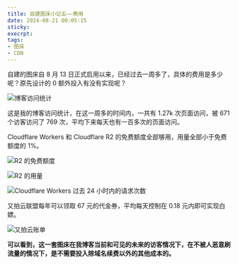 ```yaml
---
title: 自建图床小记五——费用 
date: 2024-08-21 00:05:15
sticky:
execrpt:
tags:
- 图床
- CDN
---
```


自建的图床自 8 月 13 日正式启用以来，已经过去一周多了，具体的费用是多少呢？原先设计的 0 额外投入有没有实现呢？

![博客访问统计](https://static.031130.xyz/uploads/2024/08/21/74605f0ef84a9.webp)

这是我的博客访问统计，在这一周多的时间内，一共有 1.27k 次页面访问，被 671 个访客访问了 769 次，平均下来每天也有一百多次的页面访问。

Cloudflare Workers 和 Cloudflare R2 的免费额度全部够用，用量全部小于免费额度的 1%。

![R2 的免费额度](https://static.031130.xyz/uploads/2024/08/21/96ec475817b8f.webp)

![R2 的用量](https://static.031130.xyz/uploads/2024/08/21/7a26d392e6c90.webp)

![Cloudflare Workers 过去 24 小时内的请求次数](https://static.031130.xyz/uploads/2024/08/21/31a7f3c316b47.webp)

又拍云联盟每年可以领取 67 元的代金券，平均每天控制在 0.18 元内即可实现白嫖。

![又拍云账单](https://static.031130.xyz/uploads/2024/08/21/1c4eeac63a2fb.webp)

**可以看到，这一套图床在我博客当前和可见的未来的访客情况下，在不被人恶意刷流量的情况下，是不需要投入除域名续费以外的其他成本的。**
